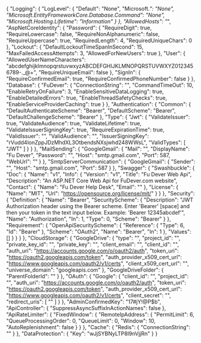 {
    "Logging": {
		"LogLevel": {
			"Default": "None",
			"Microsoft.*": "None",
			"Microsoft.EntityFrameworkCore.Database.Command": "None",
			"Microsoft.Hosting.Lifetime": "Information"
		}
	},
	"AllowedHosts": "*",
	"AspNetCoreIdentity": {
		"Password": {
			"RequireDigit": true,
			"RequireLowercase": false,
			"RequireNonAlphanumeric": false,
			"RequireUppercase": true,
			"RequiredLength": 4,
			"RequiredUniqueChars": 0
		},
		"Lockout": {
			"DefaultLockoutTimeSpanInSecond": 15,
			"MaxFailedAccessAttempts": 3,
			"AllowedForNewUsers": true
		},
		"User": {
			"AllowedUserNameCharacters": "abcdefghijklmnopqrstuvwxyzABCDEFGHIJKLMNOPQRSTUVWXYZ0123456789-._@+",
			"RequireUniqueEmail": false
		},
		"SignIn": {
			"RequireConfirmedEmail": true,
			"RequireConfirmedPhoneNumber": false
		}
	},
	"Database": {
		"FuDever": {
			"ConnectionString": "",
			"CommandTimeOut": 10,
			"EnableRetryOnFailure": 3,
			"EnableSensitiveDataLogging": true,
			"EnableDetailedErrors": true,
			"EnableThreadSafetyChecks": true,
			"EnableServiceProviderCaching": true
		}
	},
	"Authentication": {
		"Common": {
			"DefaultAuthenticateScheme": "Bearer",
			"DefaultScheme": "Bearer",
			"DefaultChallengeScheme": "Bearer"
		},
		"Type": {
			"Jwt": {
				"ValidateIssuer": true,
				"ValidateAudience": true,
				"ValidateLifetime": true,
				"ValidateIssuerSigningKey": true,
				"RequireExpirationTime": true,
				"ValidIssuer": "",
				"ValidAudience": "",
				"IssuerSigningKey": "rVudd4lonZppJDzMhdXL3OtbendsNXsjwhd248WWsL",
				"ValidTypes": [
					"JWT"
				]
			}
		}
	},
	"MailSending": {
		"GoogleGmail": {
			"Mail": "",
			"DisplayName": "Fu Dever",
			"Password": "",
			"Host": "smtp.gmail.com",
			"Port": 587,
			"WebUrl": ""
		}
	},
	"SmtpServerCommunication": {
		"GoogleGmail": {
			"Sender": "",
			"Host": "smtp.gmail.com",
			"Port": 587
		}
	},
	"Swagger": {
		"Swashbuckle": {
			"Doc": {
				"Name": "v1",
				"Info": {
					"Version": "v1",
					"Title": "Fu Dever Web Api",
					"Description": "An ASP.NET Core Web Api for FuDever.com website",
					"Contact": {
						"Name": "Fu Dever Help Desk",
						"Email": ""
					},
					"License": {
						"Name": "MIT",
						"Url": "https://opensource.org/license/mit/"
					}
				}
			},
			"Security": {
				"Definition": {
					"Name": "Bearer",
					"SecurityScheme": {
						"Description": "JWT Authorization header using the Bearer scheme. Enter 'Bearer' [space] and then your token in the text input below. Example: 'Bearer 12345abcdef'",
						"Name": "Authorization",
						"In": 1,
						"Type": 0,
						"Scheme": "Bearer"
					}
				},
				"Requirement": {
					"OpenApiSecurityScheme": {
						"Reference": {
							"Type": 6,
							"Id": "Bearer"
						},
						"Scheme": "OAuth2",
						"Name": "Bearer",
						"In": 1
					},
					"Values": []
				}
			}
		}
	},
	"CloudStorage": {
		"GoogleDrive": {
			"type": "",
			"project_id": "",
			"private_key_id": "",
			"private_key": "",
			"client_email": "",
			"client_id": "",
			"auth_uri": "https://accounts.google.com/o/oauth2/auth",
			"token_uri": "https://oauth2.googleapis.com/token",
			"auth_provider_x509_cert_url": "https://www.googleapis.com/oauth2/v1/certs",
			"client_x509_cert_url": "",
			"universe_domain": "googleapis.com"
		},
		"GoogleDriveFolder": {
			"ParentFolderId": ""
		}
	},
	"OAuth": {
		"Google": {
			"client_id": "",
			"project_id": "",
			"auth_uri": "https://accounts.google.com/o/oauth2/auth",
			"token_uri": "https://oauth2.googleapis.com/token",
			"auth_provider_x509_cert_url": "https://www.googleapis.com/oauth2/v1/certs",
			"client_secret": "",
			"redirect_uris": [
				""
			]
		}
	},
	"AdminConfirmedKey": "17#jY!@P$b",
	"ApiController": {
		"SuppressAsyncSuffixInActionNames": false
	},
	"ApiRateLimiter": {
		"FixedWindow": {
			"RemoteIpAddress": {
				"PermitLimit": 6,
				"QueueProcessingOrder": 0,
				"QueueLimit": 0,
				"Window": 10,
				"AutoReplenishment": false
			}
		}
	},
	"Cache": {
		"Redis": {
			"ConnectionString": ""
		}
	},
	"DataProtection": {
		"Key": "wJjSYBNyLTP8l9nVjjRn"
	}
}